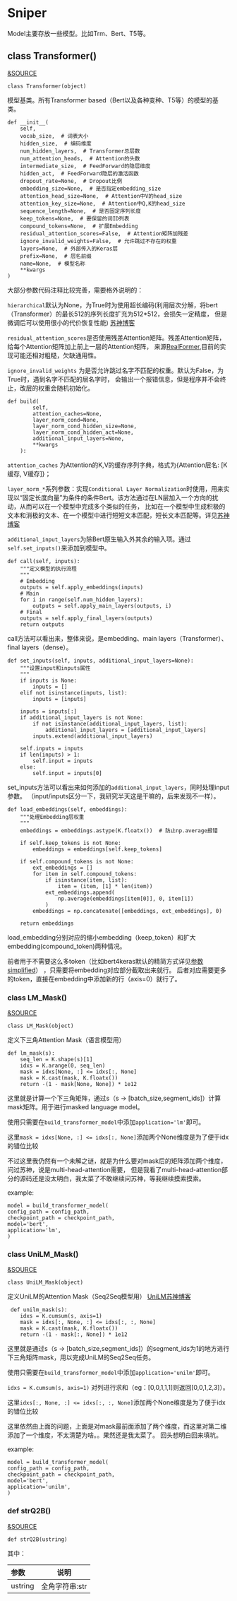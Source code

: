 # Sniper

Model主要存放一些模型。比如Trm、Bert、T5等。

## class Transformer()

[&SOURCE](https://github.com/bojone/bert4keras/blob/master/bert4keras/models.py#L13)

    class Transformer(object)

模型基类。所有Transformer based（Bert以及各种变种、T5等）的模型的基类。

    def __init__(
        self,
        vocab_size,  # 词表大小
        hidden_size,  # 编码维度
        num_hidden_layers,  # Transformer总层数
        num_attention_heads,  # Attention的头数
        intermediate_size,  # FeedForward的隐层维度
        hidden_act,  # FeedForward隐层的激活函数
        dropout_rate=None,  # Dropout比例
        embedding_size=None,  # 是否指定embedding_size
        attention_head_size=None,  # Attention中V的head_size
        attention_key_size=None,  # Attention中Q,K的head_size
        sequence_length=None,  # 是否固定序列长度
        keep_tokens=None,  # 要保留的词ID列表
        compound_tokens=None,  # 扩展Embedding
        residual_attention_scores=False,  # Attention矩阵加残差
        ignore_invalid_weights=False,  # 允许跳过不存在的权重
        layers=None,  # 外部传入的Keras层
        prefix=None,  # 层名前缀
        name=None,  # 模型名称
        **kwargs
    )

大部分参数代码注释比较完善，需要格外说明的：

`hierarchical`默认为None，为True时为使用超长编码(利用层次分解，将bert（Transformer）的最长512的序列长度扩充为512*512，会损失一定精度，
但是微调后可以使用很小的代价恢复性能) [苏神博客](https://kexue.fm/archives/7947 )


`residual_attention_scores`是否使用残差Attention矩阵。残差Attention矩阵，给每个Attention矩阵加上前上一层的Attention矩阵，
来源[RealFormer](https://arxiv.org/abs/2012.11747 ),目前的实现可能还相对粗糙，欠缺通用性。

`ignore_invalid_weights` 为是否允许跳过名字不匹配的权重。默认为False，为True时，遇到名字不匹配的层名字时，
会输出一个报错信息，但是程序并不会终止，改层的权重会随机初始化。

    def build(
            self,
            attention_caches=None,
            layer_norm_cond=None,
            layer_norm_cond_hidden_size=None,
            layer_norm_cond_hidden_act=None,
            additional_input_layers=None,
            **kwargs
        ):

`attention_caches` 为Attention的K,V的缓存序列字典，格式为{Attention层名: [K缓存, V缓存]}；

`layer_norm_*`系列参数：实现`Conditional Layer Normalization`时使用，用来实现以“固定长度向量”为条件的条件Bert。该方法通过在LN层加入一个方向的扰动，从而可以在一个模型中完成多个类似的任务，
比如在一个模型中生成积极的文本和消极的文本、在一个模型中进行短短文本匹配，短长文本匹配等。详见[苏神博客](https://kexue.fm/archives/7124 )

`additional_input_layers`为除Bert原生输入外其余的输入项。通过`self.set_inputs()`来添加到模型中。

    def call(self, inputs):
        """定义模型的执行流程
        """
        # Embedding
        outputs = self.apply_embeddings(inputs)
        # Main
        for i in range(self.num_hidden_layers):
            outputs = self.apply_main_layers(outputs, i)
        # Final
        outputs = self.apply_final_layers(outputs)
        return outputs

call方法可以看出来，整体来说，是embedding、main layers（Transformer）、final layers（dense）。

    def set_inputs(self, inputs, additional_input_layers=None):
        """设置input和inputs属性
        """
        if inputs is None:
            inputs = []
        elif not isinstance(inputs, list):
            inputs = [inputs]

        inputs = inputs[:]
        if additional_input_layers is not None:
            if not isinstance(additional_input_layers, list):
                additional_input_layers = [additional_input_layers]
            inputs.extend(additional_input_layers)

        self.inputs = inputs
        if len(inputs) > 1:
            self.input = inputs
        else:
            self.input = inputs[0]

set_inputs方法可以看出来如何添加的`additional_input_layers`，同时处理input参数。
（input/inputs区分一下，我研究半天这是干嘛的，后来发现不一样）。

    def load_embeddings(self, embeddings):
        """处理Embedding层权重
        """
        embeddings = embeddings.astype(K.floatx())  # 防止np.average报错

        if self.keep_tokens is not None:
            embeddings = embeddings[self.keep_tokens]

        if self.compound_tokens is not None:
            ext_embeddings = []
            for item in self.compound_tokens:
                if isinstance(item, list):
                    item = (item, [1] * len(item))
                ext_embeddings.append(
                    np.average(embeddings[item[0]], 0, item[1])
                )
            embeddings = np.concatenate([embeddings, ext_embeddings], 0)

        return embeddings

load_embedding分别对应的缩小embedding（keep_token）和扩大embedding(compound_token)两种情况。

前者用于不需要这么多token（比如bert4keras默认的精简方式详见[参数simplified](https://github.com/Sniper970119/bert4keras_document/tree/master/tokenizers#def-load_vocab )）
，只需要将embedding对应部分截取出来就行。
后者对应需要更多的token，直接在embedding中添加新的行（axis=0）就行了。

### class LM_Mask()

[&SOURCE](https://github.com/bojone/bert4keras/blob/master/bert4keras/models.py#L349)

    class LM_Mask(object)

定义下三角Attention Mask（语言模型用）

    def lm_mask(s):
        seq_len = K.shape(s)[1]
        idxs = K.arange(0, seq_len)
        mask = idxs[None, :] <= idxs[:, None]
        mask = K.cast(mask, K.floatx())
        return -(1 - mask[None, None]) * 1e12

这里就是计算一个下三角矩阵，通过s（s -> [batch_size,segment_ids]）计算mask矩阵。用于进行masked language model。

使用只需要在`build_transformer_model`中添加`application='lm'`即可。

这里`mask = idxs[None, :] <= idxs[:, None]`添加两个None维度是为了便于idx的错位比较

不过这里我仍然有一个未解之谜，就是为什么要对mask后的矩阵添加两个维度，问过苏神，说是multi-head-attention需要，
但是我看了multi-head-attention部分的源码还是没太明白，我太菜了不敢继续问苏神，等我继续摸索摸索。

example:

    model = build_transformer_model(
    config_path = config_path,
    checkpoint_path = checkpoint_path,
    model='bert',
    application='lm',
    )
    

### class UniLM_Mask()

[&SOURCE](https://github.com/bojone/bert4keras/blob/master/bert4keras/models.py#L374)

    class UniLM_Mask(object)

定义UniLM的Attention Mask（Seq2Seq模型用）
[UniLM](https://arxiv.org/abs/1905.03197 )[苏神博客](https://kexue.fm/archives/6933 )

     def unilm_mask(s):
        idxs = K.cumsum(s, axis=1)
        mask = idxs[:, None, :] <= idxs[:, :, None]
        mask = K.cast(mask, K.floatx())
        return -(1 - mask[:, None]) * 1e12

这里就是通过s（s -> [batch_size,segment_ids]）的segment_ids为1的地方进行下三角矩阵mask，用以完成UniLM的Seq2Seq任务。

使用只需要在`build_transformer_model`中添加`application='unilm'`即可。

`idxs = K.cumsum(s, axis=1)` 对列进行求和（eg：[0,0,1,1,1]则返回[0,0,1,2,3]）。

这里`idxs[:, None, :] <= idxs[:, :, None]`添加两个None维度是为了便于idx的错位比较

这里依然由上面的问题，上面是对mask最前面添加了两个维度，而这里对第二维添加了一个维度，不太清楚为啥。。果然还是我太菜了。
回头想明白回来填坑。

example:

    model = build_transformer_model(
    config_path = config_path,
    checkpoint_path = checkpoint_path,
    model='bert',
    application='unilm',
    )
    




















### def strQ2B()

[&SOURCE](https://github.com/bojone/bert4keras/blob/master/bert4keras/models.py#L13)

    def strQ2B(ustring)

其中：

|参数| 说明|
|:-----  |-----|
|ustring|全角字符串:str|